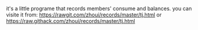 it's a little programe that records members' consume and balances.
you can visite it from: https://rawgit.com/zhoui/records/master/tj.html or https://raw.githack.com/zhoui/records/master/tj.html
